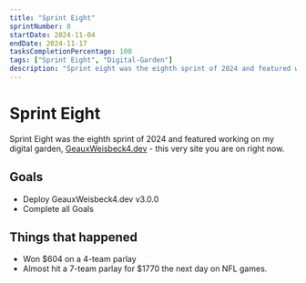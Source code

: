 ```yaml
---
title: "Sprint Eight"
sprintNumber: 8
startDate: 2024-11-04
endDate: 2024-11-17
tasksCompletionPercentage: 100
tags: ["Sprint Eight", "Digital-Garden"]
description: "Sprint eight was the eighth sprint of 2024 and featured working on my digital garden."
---
```


# Sprint Eight

Sprint Eight was the eighth sprint of 2024 and featured working on my digital garden,
[GeauxWeisbeck4.dev](https://geauxweisbeck4.dev) - this very site you are on right now.

## Goals

- Deploy GeauxWeisbeck4.dev v3.0.0
- Complete all Goals

## Things that happened

- Won $604 on a 4-team parlay
- Almost hit a 7-team parlay for $1770 the next day on NFL games.
